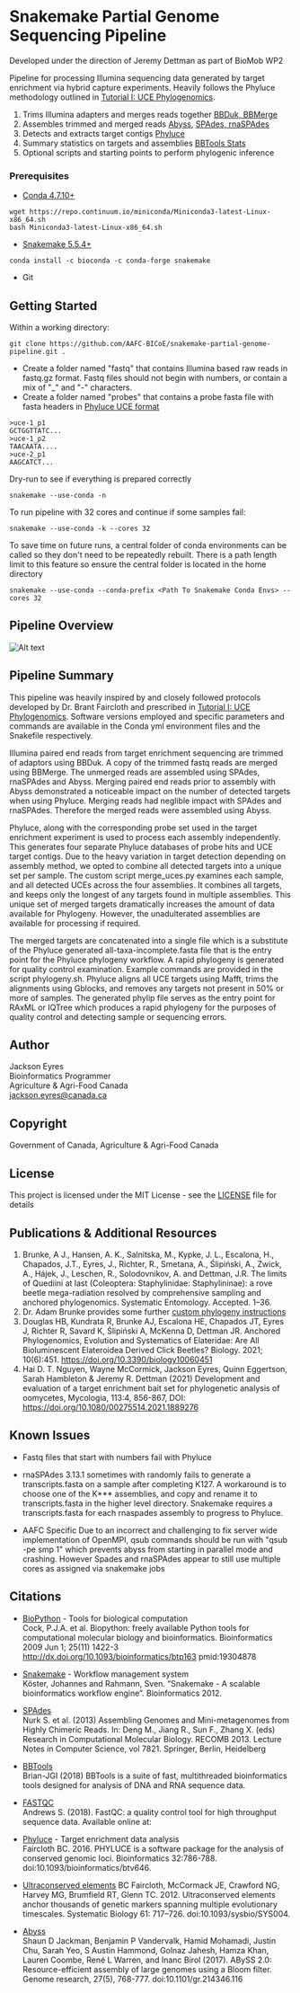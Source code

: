 # Snakemake Partial Genome Sequencing Pipeline
Developed under the direction of Jeremy Dettman as part of BioMob WP2

Pipeline for processing Illumina sequencing data generated by target enrichment via hybrid capture experiments. 
Heavily follows the Phyluce methodology outlined in 
[Tutorial I: UCE Phylogenomics](https://phyluce.readthedocs.io/en/latest/tutorial-one.html). 

1) Trims Illumina adapters and merges reads together [BBDuk, BBMerge](https://jgi.doe.gov/data-and-tools/bbtools/bb-tools-user-guide/bbduk-guide/)
2) Assembles trimmed and merged reads [Abyss](http://www.bcgsc.ca/platform/bioinfo/software/abyss), [SPAdes, rnaSPAdes](http://cab.spbu.ru/software/spades/)
3) Detects and extracts target contigs [Phyluce](https://phyluce.readthedocs.io/en/latest/index.html) 
4) Summary statistics on targets and assemblies [BBTools Stats](https://jgi.doe.gov/data-and-tools/bbtools/bb-tools-user-guide/statistics-guide/)
5) Optional scripts and starting points to perform phylogenic inference 
### Prerequisites

* [Conda 4.7.10+](https://conda.io/docs/user-guide/install/index.html)
```
wget https://repo.continuum.io/miniconda/Miniconda3-latest-Linux-x86_64.sh
bash Miniconda3-latest-Linux-x86_64.sh
```
* [Snakemake 5.5.4+](https://snakemake.readthedocs.io/en/stable/getting_started/installation.html)
```
conda install -c bioconda -c conda-forge snakemake
```
* Git

## Getting Started

Within a working directory:
```
git clone https://github.com/AAFC-BICoE/snakemake-partial-genome-pipeline.git .
```
* Create a folder named "fastq" that contains Illumina based raw reads in fastq.gz format. Fastq files should not begin
with numbers, or contain a mix of "_" and "-" characters. 
* Create a folder named "probes" that contains a probe fasta file with fasta headers in 
[Phyluce UCE format](https://phyluce.readthedocs.io/en/latest/uce-processing.html#match-contigs-to-probes)
```
>uce-1_p1
GCTGGTTATC...
>uce-1_p2
TAACAATA....
>uce-2_p1
AAGCATCT...
```

Dry-run to see if everything is prepared correctly
```
snakemake --use-conda -n
```
To run pipeline with 32 cores and continue if some samples fail:
```
snakemake --use-conda -k --cores 32 
```
To save time on future runs, a central folder of conda environments can be called so they don't need to be repeatedly rebuilt. 
There is a path length limit to this feature so ensure the central folder is located in the home directory

```
snakemake --use-conda --conda-prefix <Path To Snakemake Conda Envs> --cores 32
```
## Pipeline Overview
![Alt text](pipeline_files/Workflow.jpg?raw=true "Title")

## Pipeline Summary
This pipeline was heavily inspired by and closely followed protocols developed by Dr. Brant Faircloth and prescribed in 
[Tutorial I: UCE Phylogenomics](https://phyluce.readthedocs.io/en/latest/tutorial-one.html). Software versions employed 
and specific parameters and commands are available in the Conda yml environment files and the Snakefile respectively. 
  
Illumina paired end reads from target enrichment sequencing are trimmed of adaptors using BBDuk. A copy of the trimmed 
fastq reads are merged using BBMerge. The unmerged reads are assembled using SPAdes, rnaSPAdes and Abyss. Merging paired 
end reads prior to assembly with Abyss demonstrated a noticeable impact on the number of detected targets when using Phyluce. 
Merging reads had neglible impact with SPAdes and rnaSPAdes. Therefore the merged reads were assembled using Abyss. 

Phyluce, along with the corresponding probe set used in the target enrichment experiment is used to process each assembly 
independently. This generates four separate Phyluce databases of probe hits and UCE target contigs. Due to the heavy 
variation in target detection depending on assembly method, we opted to combine all detected targets into a unique set 
per sample. The custom script merge_uces.py examines each sample, and all detected UCEs across the four assemblies. 
It combines all targets, and keeps only the longest of any targets found in multiple assemblies. This unique set of 
merged targets dramatically increases the amount of data available for Phylogeny. However, the unadulterated assemblies 
are available for processing if required. 

The merged targets are concatenated into a single file which is a substitute of the Phyluce generated 
all-taxa-incomplete.fasta file that is the entry point for the Phyluce phylogeny workflow. 
A rapid phylogeny is generated for quality control examination. Example commands are provided in the script phylogeny.sh. 
Phyluce aligns all UCE targets using Mafft, trims the alignments using Gblocks, and removes any targets not present in 
50% or more of samples. The generated phylip file serves as the entry point for RAxML or IQTree which produces a rapid 
phylogeny for the purposes of quality control and detecting sample or sequencing errors. 

## Author
Jackson Eyres \
Bioinformatics Programmer \
Agriculture & Agri-Food Canada \
jackson.eyres@canada.ca

## Copyright
Government of Canada, Agriculture & Agri-Food Canada

## License
This project is licensed under the MIT License - see the [LICENSE](LICENSE) file for details

## Publications & Additional Resources 
1)	Brunke, A J., Hansen, A. K., Salnitska, M., Kypke, J. L., Escalona, H., Chapados, J.T., Eyres, J., Richter, R., Smetana, A., Ślipiński, A., Zwick, A., Hájek, J., Leschen, R., Solodovnikov, A. and Dettman, J.R. The limits of Quediini at last (Coleoptera: Staphylinidae: Staphylininae): a rove beetle mega-radiation resolved by comprehensive sampling and anchored phylogenomics. Systematic Entomology. Accepted. 1–36.  
2) Dr. Adam Brunke provides some further [custom phylogeny instructions](https://github.com/brunkea/Quediini-phylo)
3) Douglas HB, Kundrata R, Brunke AJ, Escalona HE, Chapados JT, Eyres J, Richter R, Savard K, Ślipiński A, McKenna D, Dettman JR. Anchored Phylogenomics, Evolution and Systematics of Elateridae: Are All Bioluminescent Elateroidea Derived Click Beetles? Biology. 2021; 10(6):451. https://doi.org/10.3390/biology10060451
4) Hai D. T. Nguyen, Wayne McCormick, Jackson Eyres, Quinn Eggertson, Sarah Hambleton & Jeremy R. Dettman (2021) Development and evaluation of a target enrichment bait set for phylogenetic analysis of oomycetes, Mycologia, 113:4, 856-867, DOI: https://doi.org/10.1080/00275514.2021.1889276

## Known Issues
* Fastq files that start with numbers fail with Phyluce
* rnaSPAdes 3.13.1 sometimes with randomly fails to generate a transcripts.fasta on a sample after completing K127. 
A workaround is to choose one of the K*** assemblies, and copy and rename it to transcripts.fasta in the higher level directory.
Snakemake requires a transcripts.fasta for each rnaspades assembly to progress to Phyluce.   

* AAFC Specific
 Due to an incorrect and challenging to fix server wide implementation of OpenMPI, qsub commands should be run with
"qsub -pe smp 1" which prevents abyss from starting in parallel mode and crashing. 
However Spades and rnaSPAdes appear to still use multiple cores as assigned via snakemake jobs 

## Citations

* [BioPython](https://biopython.org/) - Tools for biological computation  
Cock, P.J.A. et al. Biopython: freely available Python tools for computational molecular biology and bioinformatics. 
Bioinformatics 2009 Jun 1; 25(11) 1422-3 http://dx.doi.org/10.1093/bioinformatics/btp163 pmid:19304878

* [Snakemake](https://snakemake.readthedocs.io/en/stable/) - Workflow management system    
Köster, Johannes and Rahmann, Sven. “Snakemake - A scalable bioinformatics workflow engine”. Bioinformatics 2012.

* [SPAdes](http://cab.spbu.ru/software/spades/)  
Nurk S. et al. (2013) Assembling Genomes and Mini-metagenomes from Highly Chimeric Reads. In: Deng M., Jiang R., 
Sun F., Zhang X. (eds) Research in Computational Molecular Biology. RECOMB 2013. Lecture Notes in Computer Science, 
vol 7821. Springer, Berlin, Heidelberg

* [BBTools](https://jgi.doe.gov/data-and-tools/bbtools/)  
Brian-JGI (2018) BBTools is a suite of fast, multithreaded bioinformatics tools designed for analysis of DNA and RNA 
sequence data.

* [FASTQC](http://www.bioinformatics.babraham.ac.uk/projects/fastqc)   
Andrews S. (2018). FastQC: a quality control tool for high throughput sequence data. 
Available online at: 

* [Phyluce](https://phyluce.readthedocs.io/en/latest/index.html) - Target enrichment data analysis    
Faircloth BC. 2016. PHYLUCE is a software package for the analysis of conserved genomic loci. 
Bioinformatics 32:786-788. doi:10.1093/bioinformatics/btv646.

* [Ultraconserved elements](https://www.ultraconserved.org/) 
BC Faircloth, McCormack JE, Crawford NG, Harvey MG, Brumfield RT, Glenn TC. 2012. Ultraconserved elements anchor 
thousands of genetic markers spanning multiple evolutionary timescales. Systematic Biology 61: 717–726. 
doi:10.1093/sysbio/SYS004.

* [Abyss](https://github.com/bcgsc/abyss)  
Shaun D Jackman, Benjamin P Vandervalk, Hamid Mohamadi, Justin Chu, Sarah Yeo, S Austin Hammond, Golnaz Jahesh, 
Hamza Khan, Lauren Coombe, René L Warren, and Inanc Birol (2017). ABySS 2.0: Resource-efficient assembly of large 
genomes using a Bloom filter. Genome research, 27(5), 768-777. doi:10.1101/gr.214346.116
